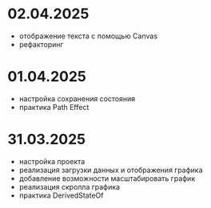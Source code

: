 
# 02.04.2025
- отображение текста с помощью Canvas
- рефакторинг

# 01.04.2025
- настройка сохранения состояния
- практика Path Effect

# 31.03.2025
- настройка проекта
- реализация загрузки данных и отображения графика
- добавление возможности масштабировать график
- реализация скролла графика
- практика DerivedStateOf